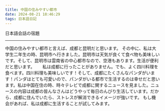```yaml
---
title: 中国の住みやすい都市
date: 2024-08-21 18:46:29
tags: 日本語日記
---
```

日本語会話の宿題
***
中国の住みやすい都市と言えば、成都と昆明だと思います。
その中に、私は大学生二年生の時、昆明市へ行きました。昆明市は天気が良くて食べ物も美味しいです。そして、昆明市は雲南省の中心都市なので、空港もあります。生活が便利だと思います。　　
私は成都に行ったことがありません。でも、よく四川料理を食べます。四川料理も美味しいです！そして、成都にたくさんなパンダがいます！パンダはとても可愛いので、パンダがいる都市で生活するのは幸せだと思います。私は中国在住の時、時々テレビで成都に関するニュースを見ました。ニュースの内容は成都の皆んなさんはどうやって毎日のんびり生活しています。だから、成都に住んでいたら、ストレスが解消できるイメージが強いです。
もし機会があれば、私は成都に生活することが試してみます。
